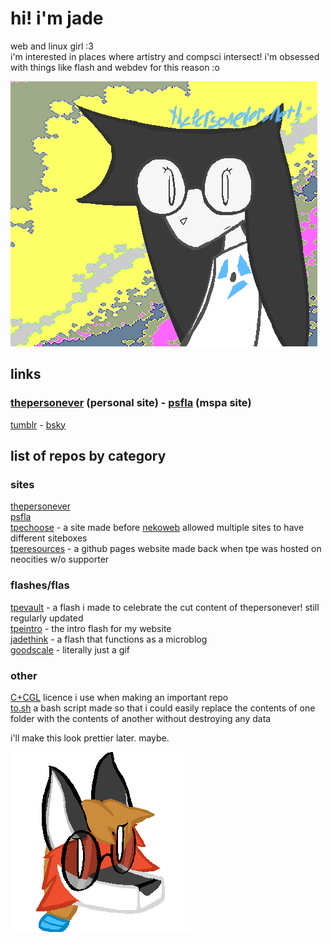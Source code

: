 # hi! i'm jade
web and linux girl :3  
i'm interested in places where artistry and compsci intersect! i'm obsessed with things like flash and webdev for this reason :o

![self portrait](/profile/uggoscrop.png "ugly lesbo. yes i can say this i snog women")

## links
### [thepersonever](https://thepersonever.net/) (personal site) - [psfla](https://psfla.net) (mspa site)
[tumblr](https://dogfogcoggg.tumblr.com) - [bsky](https://bsky.app/profile/thepersonever.net)


## list of repos by category
### sites
[thepersonever](https://github.com/rosefloase/thepersonever)  
[psfla](https://github.com/psfla/11tyserver)  
[tpechoose](https://github.com/rosefloase/tpe-choose) - a site made before [nekoweb](https://nekoweb.org/) allowed multiple sites to have different siteboxes  
[tperesources](https://github.com/rosefloase/tperesources) - a github pages website made back when tpe was hosted on neocities w/o supporter  

### flashes/flas
[tpevault](https://github.com/rosefloase/tpevault) - a flash i made to celebrate the cut content of thepersonever! still regularly updated  
[tpeintro](https://github.com/rosefloase/tpeintro) - the intro flash for my website  
[jadethink](https://github.com/rosefloase/jadethink) - a flash that functions as a microblog  
[goodscale](https://github.com/rosefloase/goodscale) - literally just a gif

### other
[C+CGL](https://github.com/rosefloase/C-CGL) licence i use when making an important repo  
[to.sh](https://github.com/rosefloase/to.sh) a bash script made so that i could easily replace the contents of one folder with the contents of another without destroying any data

i'll make this look prettier later. maybe.

![xenia head](/profile/xeniaiconcrop.png "awesome fox i drew one time")
